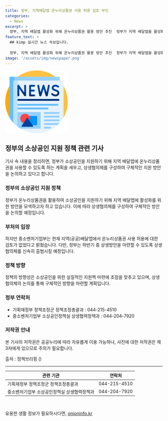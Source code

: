 ```yaml
---
title: 정부, 지역배달앱 온누리상품권 사용 허용 검토 부인
categories:
  - News
excerpt: >
  정부, 지역 배달앱 활성화 위해 온누리상품권 활용 방안 추진  정부가 지역 배달앱을 활성화하기 위해 온누리상품권 사용을 허용하는 방안을 추진하고 있으며, 상생협의체를 구성하여 소상공인 배달수수료 재정지원 등을 논의할 예정이다. 중소벤처기업부는 온누리상품권 사용 허용에 대해 검토한 바가 없다고 밝히고, 상생협의체를 통해 하반기 중 배달앱 상생방안을 마련할 예정이라고 설명하였다.
feature_text: >
  ## kimp 실시간 뉴스 속보입니다.

  정부, 지역 배달앱 활성화 위해 온누리상품권 활용 방안 추진  정부가 지역 배달앱을 활성화하기 위해 온누리상품권 사용을 허용하는 방안을 추진하고 있으며, 상생협의체를 구성하여 소상공인 배달수수료 재정지원 등을 논의할 예정이다. 중소벤처기업부는 온누리상품권 사용 허용에 대해 검토한 바가 없다고 밝히고, 상생협의체를 통해 하반기 중 배달앱 상생방안을 마련할 예정이라고 설명하였다.
image: '/assets/img/newspaper.png'
---
```


<p><img src="/assets/img/newspaper.png" alt="kimplant 속보" /></p>

<h2 data-ke-size="size26">정부의 소상공인 지원 정책 관련 기사</h2>

<p>기사 속 내용을 정리하면, 정부가 소상공인을 지원하기 위해 지역 배달앱에 온누리상품권을 사용할 수 있도록 하는 계획을 세우고, 상생협의체를 구성하여 구체적인 지원 방안을 논의하고 있다고 합니다.</p>

<h3>정부의 소상공인 지원 정책</h3>

<p data-ke-size="size16">정부가 온누리상품권을 활용하여 소상공인을 지원하기 위해 지역 배달앱에 활성화를 위한 방안을 모색하고자 하고 있습니다. 이에 따라 상생협의체를 구성하여 구체적인 방안을 논의할 예정입니다.</p>

<h3>부처의 입장</h3>

<p data-ke-size="size16">하지만 중소벤처기업부는 현재 지역(공공)배달앱에서 온누리상품권 사용 허용에 대한 검토가 없었다고 밝혔습니다. 다만, 정부는 하반기 중 상생방안을 마련할 수 있도록 상생협의체를 신속히 출범시킬 예정입니다.</p>

<h3>정책 방향</h3>

<p data-ke-size="size16">정책의 방향성은 소상공인을 위한 실질적인 지원책 마련에 초점을 맞추고 있으며, 상생협의체의 논의를 통해 구체적인 방향을 마련할 계획입니다.</p>

<h3>정부 연락처</h3>

<ul>
    <li>기획재정부 정책조정군 정책조정총괄과 : 044-215-4510</li>
    <li>중소벤처기업부 소상공인정책실 상생협력정책과 : 044-204-7920</li>
</ul>

<h3>저작권 안내</h3>

<p data-ke-size="size16">본 기사의 저작권은 공공누리에 따라 자유롭게 이용 가능하나, 사진에 대한 저작권은 제3자에게 있으므로 주의가 필요합니다.</p>

<p data-ke-size="size16">출처 : 정책브리핑 ()</p>

<hr>

<table>
    <thead>
        <tr>
            <th>관련 기관</th>
            <th>연락처</th>
        </tr>
    </thead>
    <tbody>
        <tr>
            <td>기획재정부 정책조정군 정책조정총괄과</td>
            <td>044-215-4510</td>
        </tr>
        <tr>
            <td>중소벤처기업부 소상공인정책실 상생협력정책과</td>
            <td>044-204-7920</td>
        </tr>
    </tbody>
</table>

<p data-ke-size="size16">&nbsp;</p>
유용한 생활 정보가 필요하시다면, <a href="https://onioninfo.kr" rel="dofollow">onioninfo.kr</a>


